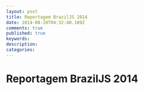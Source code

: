 ```yaml
---
layout: post
title: Reportagem BrazilJS 2014
date: 2014-08-28T04:32:40.109Z
comments: true
published: true
keywords:
description:
categories:
---
```

# Reportagem BrazilJS 2014